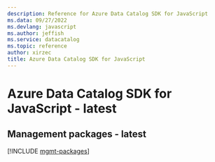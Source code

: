 ```yaml
---
description: Reference for Azure Data Catalog SDK for JavaScript
ms.data: 09/27/2022
ms.devlang: javascript
ms.author: jeffish
ms.service: datacatalog
ms.topic: reference
author: xirzec
title: Azure Data Catalog SDK for JavaScript
---
```

# Azure Data Catalog SDK for JavaScript - latest

## Management packages - latest
[!INCLUDE [mgmt-packages](data-catalog-mgmt-index.md)]